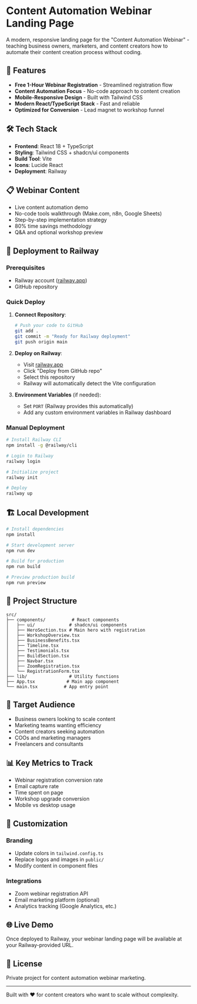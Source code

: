 # Content Automation Webinar Landing Page

A modern, responsive landing page for the "Content Automation Webinar" - teaching business owners, marketers, and content creators how to automate their content creation process without coding.

## 🚀 Features

- **Free 1-Hour Webinar Registration** - Streamlined registration flow
- **Content Automation Focus** - No-code approach to content creation
- **Mobile-Responsive Design** - Built with Tailwind CSS
- **Modern React/TypeScript Stack** - Fast and reliable
- **Optimized for Conversion** - Lead magnet to workshop funnel

## 🛠️ Tech Stack

- **Frontend**: React 18 + TypeScript
- **Styling**: Tailwind CSS + shadcn/ui components
- **Build Tool**: Vite
- **Icons**: Lucide React
- **Deployment**: Railway

## 📋 Webinar Content

- Live content automation demo
- No-code tools walkthrough (Make.com, n8n, Google Sheets)
- Step-by-step implementation strategy
- 80% time savings methodology
- Q&A and optional workshop preview

## 🚢 Deployment to Railway

### Prerequisites
- Railway account ([railway.app](https://railway.app))
- GitHub repository

### Quick Deploy

1. **Connect Repository**:
   ```bash
   # Push your code to GitHub
   git add .
   git commit -m "Ready for Railway deployment"
   git push origin main
   ```

2. **Deploy on Railway**:
   - Visit [railway.app](https://railway.app)
   - Click "Deploy from GitHub repo"
   - Select this repository
   - Railway will automatically detect the Vite configuration

3. **Environment Variables** (if needed):
   - Set `PORT` (Railway provides this automatically)
   - Add any custom environment variables in Railway dashboard

### Manual Deployment

```bash
# Install Railway CLI
npm install -g @railway/cli

# Login to Railway
railway login

# Initialize project
railway init

# Deploy
railway up
```

## 🏗️ Local Development

```bash
# Install dependencies
npm install

# Start development server
npm run dev

# Build for production
npm run build

# Preview production build
npm run preview
```

## 📁 Project Structure

```
src/
├── components/          # React components
│   ├── ui/             # shadcn/ui components
│   ├── HeroSection.tsx # Main hero with registration
│   ├── WorkshopOverview.tsx
│   ├── BusinessBenefits.tsx
│   ├── Timeline.tsx
│   ├── Testimonials.tsx
│   ├── BuildSection.tsx
│   ├── Navbar.tsx
│   ├── ZoomRegistration.tsx
│   └── RegistrationForm.tsx
├── lib/                # Utility functions
├── App.tsx            # Main app component
└── main.tsx          # App entry point
```

## 🎯 Target Audience

- Business owners looking to scale content
- Marketing teams wanting efficiency
- Content creators seeking automation
- COOs and marketing managers
- Freelancers and consultants

## 📊 Key Metrics to Track

- Webinar registration conversion rate
- Email capture rate
- Time spent on page
- Workshop upgrade conversion
- Mobile vs desktop usage

## 🔧 Customization

### Branding
- Update colors in `tailwind.config.ts`
- Replace logos and images in `public/`
- Modify content in component files

### Integrations
- Zoom webinar registration API
- Email marketing platform (optional)
- Analytics tracking (Google Analytics, etc.)

## 🌐 Live Demo

Once deployed to Railway, your webinar landing page will be available at your Railway-provided URL.

## 📝 License

Private project for content automation webinar marketing.

---

Built with ❤️ for content creators who want to scale without complexity.
